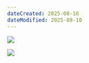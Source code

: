 ```yaml
---
dateCreated: 2025-08-10
dateModified: 2025-08-10
---
```

![](image-20250810100446847.png)

![](image-20250810100528914.png)

